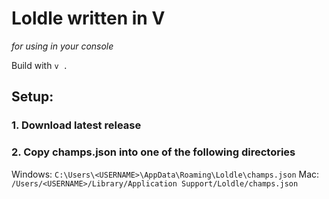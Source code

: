 # Loldle written in V
_for using in your console_

Build with `v .`

## Setup:
### 1. Download latest release
### 2. Copy champs.json into one of the following directories
Windows: `C:\Users\<USERNAME>\AppData\Roaming\Loldle\champs.json`
Mac: `/Users/<USERNAME>/Library/Application Support/Loldle/champs.json`
